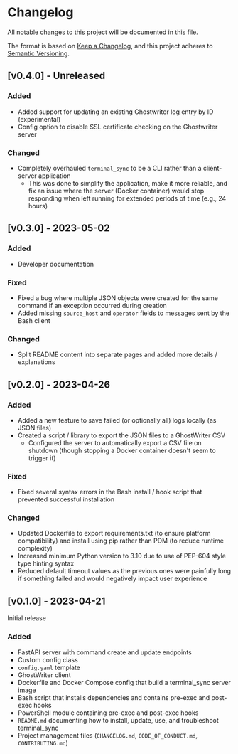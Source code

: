 # Changelog

All notable changes to this project will be documented in this file.

The format is based on [Keep a Changelog](https://keepachangelog.com/en/1.0.0/),
and this project adheres to [Semantic Versioning](https://semver.org/spec/v2.0.0.html).

## [v0.4.0] - Unreleased

### Added

- Added support for updating an existing Ghostwriter log entry by ID (experimental)
- Config option to disable SSL certificate checking on the Ghostwriter server

### Changed

- Completely overhauled `terminal_sync` to be a CLI rather than a client-server application
  - This was done to simplify the application, make it more reliable, and fix an issue where the server (Docker container) would stop responding when left running for extended periods of time (e.g., 24 hours)

## [v0.3.0] - 2023-05-02

### Added

- Developer documentation

### Fixed

- Fixed a bug where multiple JSON objects were created for the same command if an exception occurred during creation
- Added missing `source_host` and `operator` fields to messages sent by the Bash client

### Changed

- Split README content into separate pages and added more details / explanations

## [v0.2.0] - 2023-04-26

### Added

- Added a new feature to save failed (or optionally all) logs locally (as JSON files)
- Created a script / library to export the JSON files to a GhostWriter CSV
  - Configured the server to automatically export a CSV file on shutdown (though stopping a Docker container doesn't seem to trigger it)

### Fixed

- Fixed several syntax errors in the Bash install / hook script that prevented successful installation

### Changed

- Updated Dockerfile to export requirements.txt (to ensure platform compatibility) and install using pip rather than PDM (to reduce runtime complexity)
- Increased minimum Python version to 3.10 due to use of PEP-604 style type hinting syntax
- Reduced default timeout values as the previous ones were painfully long if something failed and would negatively impact user experience

## [v0.1.0] - 2023-04-21

Initial release

### Added

- FastAPI server with command create and update endpoints
- Custom config class
- `config.yaml` template
- GhostWriter client
- Dockerfile and Docker Compose config that build a terminal_sync server image
- Bash script that installs dependencies and contains pre-exec and post-exec hooks
- PowerShell module containing pre-exec and post-exec hooks
- `README.md` documenting how to install, update, use, and troubleshoot terminal_sync
- Project management files (`CHANGELOG.md`, `CODE_OF_CONDUCT.md`, `CONTRIBUTING.md`)
